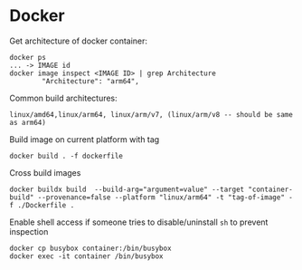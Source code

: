 # Docker

Get architecture of docker container:
```
docker ps
... -> IMAGE id
docker image inspect <IMAGE ID> | grep Architecture
        "Architecture": "arm64",
```

Common build architectures:
```
linux/amd64,linux/arm64, linux/arm/v7, (linux/arm/v8 -- should be same as arm64)
```


Build image on current platform with tag
```
docker build . -f dockerfile
```

Cross build images
```
docker buildx build  --build-arg="argument=value" --target "container-build" --provenance=false --platform "linux/arm64" -t "tag-of-image" -f ./Dockerfile .
```

Enable shell access if someone tries to disable/uninstall `sh` to prevent inspection
```
docker cp busybox container:/bin/busybox
docker exec -it container /bin/busybox
```
